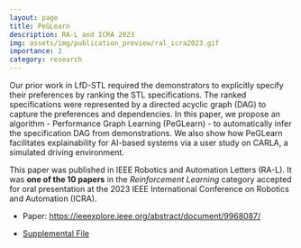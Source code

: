 ```yaml
---
layout: page
title: PeGLearn
description: RA-L and ICRA 2023
img: assets/img/publication_preview/ral_icra2023.gif
importance: 2
category: research
---
```


Our prior work in LfD-STL required the demonstrators to explicitly specify their preferences by ranking the STL specifications. The ranked specifications were represented by a directed acyclic graph (DAG) to capture the preferences and dependencies. In this paper, we propose an algorithm - Performance Graph Learning (PeGLearn) - to automatically infer the specification DAG from demonstrations. We also show how PeGLearn facilitates explainability for AI-based systems via a user study on CARLA, a simulated driving environment.

This paper was published in IEEE Robotics and Automation Letters (RA-L). It was **one of the 10 papers** in the _Reinforcement Learning_ category accepted for oral presentation at the 2023 IEEE International Conference on Robotics and Automation (ICRA).

- Paper: <https://ieeexplore.ieee.org/abstract/document/9968087/>

- [Supplemental File](/assets/pdf/peglearn_supp.pdf)
